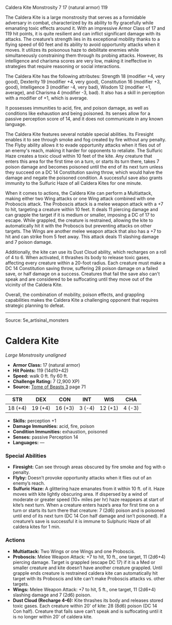 <MonsterName/>Caldera Kite</MonsterName>
<CreatureType/>Monstrosity</CreatureType>
<CR/>7</CR>
<AC/>17 (natural armor)</AC>
<HP/>119</HP>
<summary>The Caldera Kite is a large monstrosity that serves as a formidable adversary in combat, characterized by its ability to fly gracefully while emanating toxic effects around it. With an impressive Armor Class of 17 and 119 hit points, it is quite resilient and can inflict significant damage with its attacks. The creature’s strength lies in its exceptional mobility thanks to a flying speed of 60 feet and its ability to avoid opportunity attacks when it moves. It utilizes its poisonous haze to debilitate enemies while simultaneously constraining them through its probing attacks. However, its intelligence and charisma scores are very low, making it ineffective in strategies that require reasoning or social interactions. </summary>

<detail>

The Caldera Kite has the following attributes: Strength 18 (modifier +4, very good), Dexterity 19 (modifier +4, very good), Constitution 16 (modifier +3, good), Intelligence 3 (modifier -4, very bad), Wisdom 12 (modifier +1, average), and Charisma 4 (modifier -3, bad). It also has a skill in perception with a modifier of +1, which is average. 

It possesses immunities to acid, fire, and poison damage, as well as conditions like exhaustion and being poisoned. Its senses allow for a passive perception score of 14, and it does not communicate in any known language.

The Caldera Kite features several notable special abilities. Its Firesight enables it to see through smoke and fog created by fire without any penalty. The Flyby ability allows it to evade opportunity attacks when it flies out of an enemy's reach, making it harder for opponents to retaliate. The Sulfuric Haze creates a toxic cloud within 10 feet of the kite. Any creature that enters this area for the first time on a turn, or starts its turn there, takes 7 poison damage and becomes poisoned until the end of its next turn unless they succeed on a DC 14 Constitution saving throw, which would halve the damage and negate the poisoned condition. A successful save also grants immunity to the Sulfuric Haze of all Caldera Kites for one minute.

When it comes to actions, the Caldera Kite can perform a Multiattack, making either two Wing attacks or one Wing attack combined with one Proboscis attack. The Proboscis attack is a melee weapon attack with a +7 to hit, targeting a creature within 10 feet. It deals 11 piercing damage and can grapple the target if it is medium or smaller, imposing a DC of 17 to escape. While grappled, the creature is restrained, allowing the kite to automatically hit it with the Proboscis but preventing attacks on other targets. The Wings are another melee weapon attack that also has a +7 to hit and can strike from 5 feet away. This attack deals 11 slashing damage and 7 poison damage.

Additionally, the kite can use its Dust Cloud ability, which recharges on a roll of 4 to 6. When activated, it thrashes its body to release toxic gases, affecting every creature within a 20-foot radius. Each creature must make a DC 14 Constitution saving throw, suffering 28 poison damage on a failed save, or half damage on a success. Creatures that fail the save also can't speak and are considered to be suffocating until they move out of the vicinity of the Caldera Kite. 

Overall, the combination of mobility, poison effects, and grappling capabilities makes the Caldera Kite a challenging opponent that requires strategic planning to defeat.</detail>



---

Source: 5e_artisinal_monsters

# Caldera Kite

*Large* *Monstrosity* *unaligned*

- **Armor Class:** 17 (natural armor)
- **Hit Points:** 119 (14d10+42)
- **Speed:** walk 0 ft. fly 60 ft.
- **Challenge Rating:** 7 (2,900 XP)
- **Source:** [Tome of Beasts 3](https://koboldpress.com/kpstore/product/tome-of-beasts-3-for-5th-edition/) page 71

| STR | DEX | CON | INT | WIS | CHA |
| --- | --- | --- | --- | --- | --- |
| 18 (+4) | 19 (+4) | 16 (+3) | 3 (-4) | 12 (+1) | 4 (-3) |

- **Skills:** perception +1
- **Damage Immunities:** acid, fire, poison
- **Condition Immunities:** exhaustion, poisoned
- **Senses:** passive Perception 14
- **Languages:** —

### Special Abilities

- **Firesight:** Can see through areas obscured by fire smoke and fog with o penalty.
- **Flyby:** Doesn’t provoke opportunity attacks when it flies out of an enemy’s reach.
- **Sulfuric Haze:** A glittering haze emanates from it within 10 ft. of it. Haze moves with kite lightly obscuring area. If dispersed by a wind of moderate or greater speed (10+ miles per hr) haze reappears at start of kite’s next turn. When a creature enters haze’s area for first time on a turn or starts its turn there that creature: 7 (2d6) poison and is poisoned until end of its next turn (DC 14 Con half damage and isn’t poisoned). If a creature’s save is successful it is immune to Sulphuric Haze of all caldera kites for 1 min.

### Actions

- **Multiattack:** Two Wings or one Wings and one Proboscis.
- **Proboscis:** Melee Weapon Attack: +7 to hit, 10 ft., one target, 11 (2d6+4) piercing damage. Target is grappled (escape DC 17) if it is a Med or smaller creature and kite doesn’t have another creature grappled. Until grapple ends creature is restrained caldera kite can automatically hit target with its Proboscis and kite can’t make Proboscis attacks vs. other targets.
- **Wings:** Melee Weapon Attack: +7 to hit, 5 ft., one target, 11 (2d6+4) slashing damage and 7 (2d6) poison.
- **Dust Cloud (Recharge 4–6):** Kite thrashes its body and releases stored toxic gases. Each creature within 20' of kite: 28 (8d6) poison (DC 14 Con half). Creature that fails save can’t speak and is suffocating until it is no longer within 20' of caldera kite.




